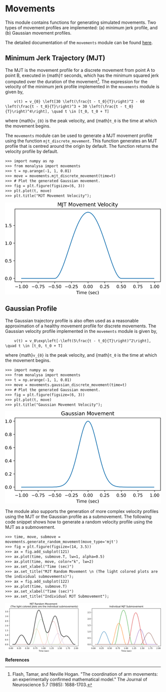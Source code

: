 
# Movements

This module contains functions for generating simulated movements. Two types of movement profiles are implemented: (a) minimum jerk profile, and (b) Gaussian movement profiles.

The detailed documentation of the `movements` module can be found [here](movementsdoc).

## Minimum Jerk Trajectory (MJT)
The MJT is the movement profile for a discrete movement from point A to point B, executed in {math}`T` seconds, which has the minimum squared jerk computed over the duration of the movement[^flash1985]. The expression for the velocity of the minimum jerk profile implemented in the `movements` module is given by,
```{math}
    v(t) = v_{0} \left[30 \left(\frac{t - t_0}{T}\right)^2 - 60 \left(\frac{t - t_0}{T}\right)^3 + 30 \left(\frac{t - t_0}{T}\right)^4\right], \quad t \in [t_0, t_0 + T]
```
where {math}`v_{0}` is the peak velocity, and {math}`t_0` is the time at which the movement begins.

The `movements` module can be used to generate a MJT movement profile using the function `mjt_discrete_movement`. This function generates an MJT profile that is centred around the origin by default. The function returns the velocity profile by default.

```{code} python
>>> import numpy as np
>>> from monalysa import movements
>>> t = np.arange(-1, 1, 0.01)
>>> move = movements.mjt_discrete_movement(time=t)
>>> # Plot the generated Gaussian movement.
>>> fig = plt.figure(figsize=(6, 3))
>>> plt.plot(t, move)
>>> plt.title("MJT Movement Velocity");
```
![Alt text](_static/mjt_movement.svg)

## Gaussian Profile
The Gaussian trajectory profile is also often used as a reasonable approximation of a healthy movement profile for discrete movements. The Gaussian velocity profile implemented in the `movements` module is given by,
```{math}
    v(t) = v_0\exp\left[-\left(5\frac{t - t_0}{T}\right)^2\right], \quad t \in [t_0, t_0 + T]
```
where {math}`v_{0}` is the peak velocity, and {math}`t_0` is the time at which the movement begins.

```{code} python
>>> import numpy as np
>>> from monalysa import movements
>>> t = np.arange(-1, 1, 0.01)
>>> move = movements.gaussian_discrete_movement(time=t)
>>> # Plot the generated Gaussian movement.
>>> fig = plt.figure(figsize=(6, 3))
>>> plt.plot(t, move)
>>> plt.title("Gaussian Movement Velocity");
```
![Alt text](_static/gaussian_movement.svg)

The module also supports the generation of more complex velocity profiles using the MJT or the Gaussian profile as a submovement. The following code snippet shows how to generate a random velocity profile using the MJT as a submovement.

```{code} python
>>> time, move, submove = movements.generate_random_movement(move_type='mjt')
>>> fig = plt.figure(figsize=(14, 3.5))
>>> ax = fig.add_subplot(121)
>>> ax.plot(time, submove.T, lw=1, alpha=0.5)
>>> ax.plot(time, move, color="k", lw=2)
>>> ax.set_xlabel("Time (sec)")
>>> ax.set_title("MJT Random Movement \n (The light colored plots are the individual submovements)");
>>> ax = fig.add_subplot(122)
>>> ax.plot(time, submove.T)
>>> ax.set_xlabel("Time (sec)")
>>> ax.set_title("Individual MJT Submovement");
```
![Alt text](_static/random_movement.svg)

**References**
[^flash1985]: Flash, Tamar, and Neville Hogan. "The coordination of arm movements: an experimentally confirmed mathematical model." The Journal of Neuroscience 5.7 (1985): 1688-1703.

